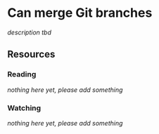# Can merge Git branches

_description tbd_

## Resources

### Reading

_nothing here yet, please add something_

### Watching

_nothing here yet, please add something_
